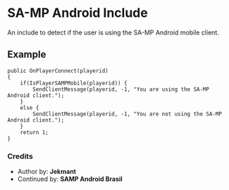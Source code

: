 # SA-MP Android Include

An include to detect if the user is using the SA-MP Android mobile client.

## Example
```pawn
public OnPlayerConnect(playerid)
{
	if(IsPlayerSAMPMobile(playerid)) {
    	SendClientMessage(playerid, -1, "You are using the SA-MP Android client."); 
	}
	else {
    	SendClientMessage(playerid, -1, "You are not using the SA-MP Android client.");
	}	
	return 1;
}
```

### Credits
- Author by: **Jekmant**
- Continued by: **SAMP Android Brasil**
